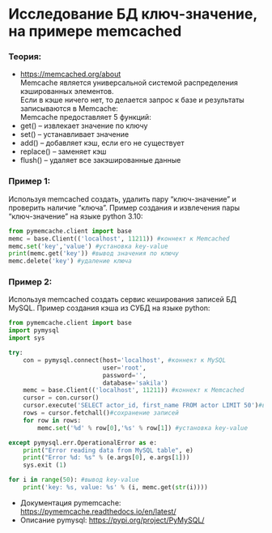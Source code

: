 # Исследование БД ключ-значение, на примере memcached

### Теория:
+ https://memcached.org/about  
Memcache является универсальной системой распределения кэшированных элементов.  
Если в кэше ничего нет, то делается запрос к базе и результаты записываются в Memcache:  
Memcache предоставляет 5 функций:  
+ get() – извлекает значение по ключу  
+ set() – устанавливает значение  
+ add() – добавляет кэш, если его не существует  
+ replace() – заменяет кэш  
+ flush() – удаляет все закэшированные данные  

### Пример 1:
Используя memcached создать, удалить пару “ключ-значение” и проверить наличие “ключа”.
Пример создания и извлечения пары “ключ-значение” на языке python 3.10:
```python
from pymemcache.client import base
memc = base.Client(('localhost', 11211)) #коннект к Memcached
memc.set('key','value') #установка key-value
print(memc.get('key')) #вывод значения по ключу
memc.delete('key') #удаление ключа
```

### Пример 2:
Используя memcached создать сервис кеширования записей БД MySQL.
Пример создания кэша из СУБД на языке python:
```python
from pymemcache.client import base
import pymysql
import sys

try:
    con = pymysql.connect(host='localhost', #коннект к MySQL
                          user='root',
                          password='',
                          database='sakila')
    memc = base.Client(('localhost', 11211)) #коннект к Memcached
    cursor = con.cursor()
    cursor.execute('SELECT actor_id, first_name FROM actor LIMIT 50')#выполнение запроса
    rows = cursor.fetchall()#сохранение записей
    for row in rows:
        memc.set('%d' % row[0],'%s' % row[1]) #установка key-value

except pymysql.err.OperationalError as e:
    print("Error reading data from MySQL table", e)
    print("Error %d: %s" % (e.args[0], e.args[1]))
    sys.exit (1)

for i in range(50): #вывод key-value
    print('key: %s, value: %s' % (i, memc.get(str(i))))
```
 
+ Документация pymemcache: https://pymemcache.readthedocs.io/en/latest/ 
+ Описание pymysql: https://pypi.org/project/PyMySQL/ 
 

